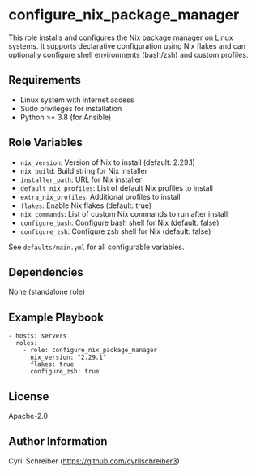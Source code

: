 configure_nix_package_manager
=============================

This role installs and configures the Nix package manager on Linux systems. It supports declarative configuration using Nix flakes and can optionally configure shell environments (bash/zsh) and custom profiles.

Requirements
------------
- Linux system with internet access
- Sudo privileges for installation
- Python >= 3.8 (for Ansible)

Role Variables
--------------
- `nix_version`: Version of Nix to install (default: 2.29.1)
- `nix_build`: Build string for Nix installer
- `installer_path`: URL for Nix installer
- `default_nix_profiles`: List of default Nix profiles to install
- `extra_nix_profiles`: Additional profiles to install
- `flakes`: Enable Nix flakes (default: true)
- `nix_commands`: List of custom Nix commands to run after install
- `configure_bash`: Configure bash shell for Nix (default: false)
- `configure_zsh`: Configure zsh shell for Nix (default: false)

See `defaults/main.yml` for all configurable variables.

Dependencies
------------
None (standalone role)

Example Playbook
----------------
    - hosts: servers
      roles:
        - role: configure_nix_package_manager
          nix_version: "2.29.1"
          flakes: true
          configure_zsh: true

License
-------
Apache-2.0

Author Information
------------------
Cyril Schreiber (https://github.com/cyrilschreiber3)
